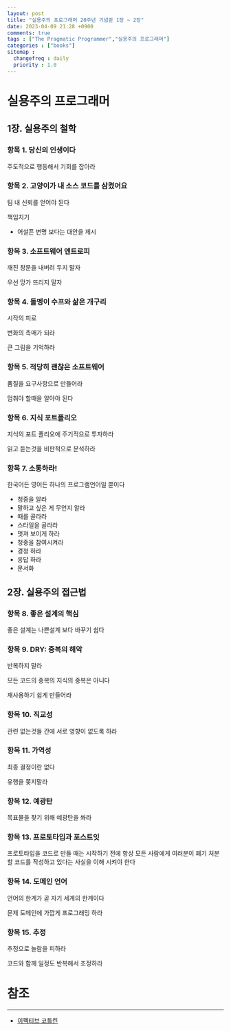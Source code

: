 ```yaml
---
layout: post
title: "실용주의 프로그래머 20주년 기념판 1장 ~ 2장"
date: 2023-04-09 21:28 +0900
comments: true
tags : ["The Pragmatic Programmer","실용주의 프로그래머"]
categories : ["books"]
sitemap :
  changefreq : daily
  priority : 1.0
---
```


# 실용주의 프로그래머
## 1장. 실용주의 철학

### 항목 1. 당신의 인생이다

주도적으로 행동해서 기회를 잡아라

### 항목 2. 고양이가 내 소스 코드를 삼켰어요

팀 내 신뢰를 얻어야 된다 

책임지기
* 어설픈 변명 보다는 대안을 제시

### 항목 3. 소프트웨어 엔트로피
깨진 창문을 내버려 두지 말자

우선 망가 뜨리지 말자

### 항목 4. 돌멩이 수프와 삶은 개구리

시작의 피로

변화의 촉매가 되라

큰 그림을 기억하라

### 항목 5. 적당히 괜찮은 소프트웨어

품질을 요구사항으로 만들어라

멈춰야 할때을 알아야 된다

### 항목 6. 지식 포트폴리오

지식의 포트 폴리오에 주기적으로 투자하라

읽고 듣는것을 비판적으로 분석하라

### 항목 7. 소통하라!

한국어든 영어든 하나의 프로그램언어일 뿐이다

* 청중을 알라
* 말하고 싶은 게 무언지 알라
* 때를 골라라
* 스타일을 골라라
* 멋져 보이게 하라
* 청중을 참여시켜라
* 경청 하라
* 응답 하라
* 문서화


## 2장. 실용주의 접근법
### 항목 8. 좋은 설계의 핵심
좋은 설계는 나쁜설계 보다 바꾸기 쉽다

### 항목 9. DRY: 중복의 해악
반복하지 말라

모든 코드의 중복의 지식의 중복은 아니다

재사용하기 쉽게 만들어라

### 항목 10. 직교성
관련 없는것들 간에 서로 영향이 없도록 하라

### 항목 11. 가역성
최종 결정이란 없다

유행을 쫒지말라

### 항목 12. 예광탄
목표물을 찾기 위해 예광탄을 쏴라

### 항목 13. 프로토타입과 포스트잇
프로토타입을 코드로 만들 때는 시작하기 전에 항상 모든 사람에게 여러분이 폐기 처분할 코드를 작성하고 있다는 사실을 이해 시켜야 한다

### 항목 14. 도메인 언어

언어의 한계가 곧 자기 세계의 한계이다

문제 도메인에 가깝게 프로그래밍 하라

### 항목 15. 추정

추정으로 놀람을 피하라

코드와 함께 일정도 반복해서 조정하라

# 참조

-----
* [이펙티브 코틀린](http://www.yes24.com/Product/Goods/106225986)
